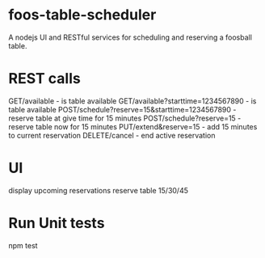# foos-table-scheduler
A nodejs UI and RESTful services for scheduling and reserving a foosball table.

# REST calls
GET/available - is table available
GET/available?starttime=1234567890 - is table available
POST/schedule?reserve=15&starttime=1234567890 - reserve table at give time for 15 minutes
POST/schedule?reserve=15 - reserve table now for 15 minutes
PUT/extend&reserve=15 - add 15 minutes to current reservation
DELETE/cancel - end active reservation

# UI
display upcoming reservations
reserve table 15/30/45

# Run Unit tests
npm test